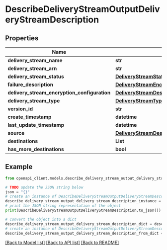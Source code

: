 # DescribeDeliveryStreamOutputDeliveryStreamDescription


## Properties

Name | Type | Description | Notes
------------ | ------------- | ------------- | -------------
**delivery_stream_name** | **str** |  | 
**delivery_stream_arn** | **str** |  | 
**delivery_stream_status** | [**DeliveryStreamStatus**](DeliveryStreamStatus.md) |  | 
**failure_description** | [**DeliveryStreamEncryptionConfigurationFailureDescription**](DeliveryStreamEncryptionConfigurationFailureDescription.md) |  | [optional] 
**delivery_stream_encryption_configuration** | [**DeliveryStreamDescriptionDeliveryStreamEncryptionConfiguration**](DeliveryStreamDescriptionDeliveryStreamEncryptionConfiguration.md) |  | [optional] 
**delivery_stream_type** | [**DeliveryStreamType**](DeliveryStreamType.md) |  | 
**version_id** | **str** |  | 
**create_timestamp** | **datetime** |  | [optional] 
**last_update_timestamp** | **datetime** |  | [optional] 
**source** | [**DeliveryStreamDescriptionSource**](DeliveryStreamDescriptionSource.md) |  | [optional] 
**destinations** | **List** |  | 
**has_more_destinations** | **bool** |  | 

## Example

```python
from openapi_client.models.describe_delivery_stream_output_delivery_stream_description import DescribeDeliveryStreamOutputDeliveryStreamDescription

# TODO update the JSON string below
json = "{}"
# create an instance of DescribeDeliveryStreamOutputDeliveryStreamDescription from a JSON string
describe_delivery_stream_output_delivery_stream_description_instance = DescribeDeliveryStreamOutputDeliveryStreamDescription.from_json(json)
# print the JSON string representation of the object
print(DescribeDeliveryStreamOutputDeliveryStreamDescription.to_json())

# convert the object into a dict
describe_delivery_stream_output_delivery_stream_description_dict = describe_delivery_stream_output_delivery_stream_description_instance.to_dict()
# create an instance of DescribeDeliveryStreamOutputDeliveryStreamDescription from a dict
describe_delivery_stream_output_delivery_stream_description_from_dict = DescribeDeliveryStreamOutputDeliveryStreamDescription.from_dict(describe_delivery_stream_output_delivery_stream_description_dict)
```
[[Back to Model list]](../README.md#documentation-for-models) [[Back to API list]](../README.md#documentation-for-api-endpoints) [[Back to README]](../README.md)


